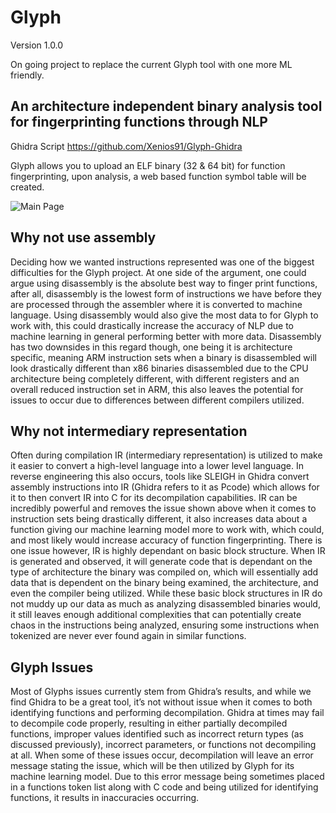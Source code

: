 # Glyph

Version 1.0.0

On going project to replace the current Glyph tool with one more ML friendly.

## An architecture independent binary analysis tool for fingerprinting functions through NLP

Ghidra Script
https://github.com/Xenios91/Glyph-Ghidra

Glyph allows you to upload an ELF binary (32 & 64 bit) for function fingerprinting, upon analysis, a web based function symbol table will be created.

![Main Page](https://i.imgur.com/SQni1yx.png)

## Why not use assembly

Deciding how we wanted instructions represented was one of the biggest difficulties for the Glyph project. At one side of the argument, one could argue using disassembly is the absolute best way to finger print functions, after all, disassembly is the lowest form of instructions we have before they are processed through the assembler where it is converted to machine language. Using disassembly would also give the most data to for Glyph to work with, this could drastically increase the accuracy of NLP due to machine learning in general performing better with more data. Disassembly has two downsides in this regard though, one being it is architecture specific, meaning ARM instruction sets when a binary is disassembled will look drastically different than x86 binaries disassembled due to the CPU architecture being completely different, with different registers and an overall reduced instruction set in ARM, this also leaves the potential for issues to occur due to differences between different compilers utilized.

## Why not intermediary representation

Often during compilation IR (intermediary representation) is utilized to make it easier to convert a high-level language into a lower level language. In reverse engineering this also occurs, tools like SLEIGH in Ghidra convert assembly instructions into IR (Ghidra refers to it as Pcode) which allows for it to then convert IR into C for its decompilation capabilities. IR can be incredibly powerful and removes the issue shown above when it comes to instruction sets being drastically different, it also increases data about a function giving our machine learning model more to work with, which could, and most likely would increase accuracy of function fingerprinting. There is one issue however, IR is highly dependant on basic block structure. When IR is generated and observed, it will generate code that is dependant on the type of architecture the binary was compiled on, which will essentially add data that is dependent on the binary being examined, the architecture, and even the compiler being utilized. While these basic block structures in IR do not muddy up our data as much as analyzing disassembled binaries would, it still leaves enough additional complexities that can potentially create chaos in the instructions being analyzed, ensuring some instructions when tokenized are never ever found again in similar functions.


## Glyph Issues

Most of Glyphs issues currently stem from Ghidra’s results, and while we find Ghidra to be a great tool, it’s not without issue when it comes to both identifying functions and performing decompilation. Ghidra at times may fail to decompile code properly, resulting in either partially decompiled functions, improper values identified such as incorrect return types (as discussed previously), incorrect parameters, or functions not decompiling at all. When some of these issues occur, decompilation will leave an error message stating the issue, which will be then utilized by Glyph for its machine learning model. Due to this error message being sometimes placed in a functions token list along with C code and being utilized for identifying functions, it results in inaccuracies occurring. 

